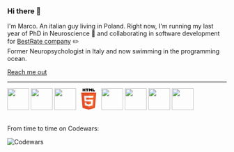 ### Hi there 👋

I'm Marco. 
An italian guy living in Poland. Right now, I'm running my last year of PhD in Neuroscience 🧠 and collaborating in software development for [BestRate company](https://github.com/bestrate-dev) ✏️  
Former Neuropsychologist in Italy and now swimming in the  programming ocean.

[Reach me out](https://myspace-d8q3jr3wb-marco-create.vercel.app/)   

<hr/>   



<img src="https://cdn.jsdelivr.net/gh/devicons/devicon/icons/python/python-original-wordmark.svg" width=50px height=50px /> <img src="https://cdn.jsdelivr.net/gh/devicons/devicon/icons/typescript/typescript-plain.svg" width=50px height=50px /> <img src="https://cdn.jsdelivr.net/gh/devicons/devicon/icons/javascript/javascript-plain.svg" width=50px height=50px /> <img src="https://github.com/devicons/devicon/blob/master/icons/html5/html5-original-wordmark.svg" width=50px height=50px /> <img src="https://cdn.jsdelivr.net/gh/devicons/devicon/icons/jest/jest-plain.svg" width=50px height=50px /> <img src="https://cdn.jsdelivr.net/gh/devicons/devicon/icons/nestjs/nestjs-plain-wordmark.svg"  width=50px height=50px /> <img src="https://cdn.jsdelivr.net/gh/devicons/devicon/icons/pandas/pandas-original-wordmark.svg" width=50px height=50px /> <img src="https://cdn.jsdelivr.net/gh/devicons/devicon/icons/jupyter/jupyter-original-wordmark.svg" width=50px height=50px />


<br/>
From time to time on Codewars:  

![Codewars](https://github.r2v.ch/codewars?user=marco-create&stroke=COLOR)
